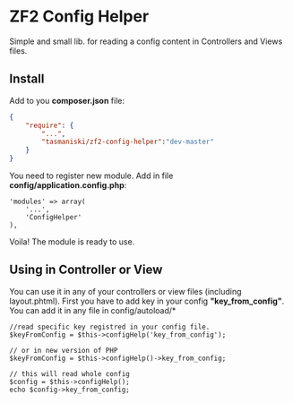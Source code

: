# ZF2 Config Helper
Simple and small lib. for reading a config content in Controllers and Views files.

## Install

Add to you **composer.json** file:

```json
{
    "require": {
        "...",
        "tasmaniski/zf2-config-helper":"dev-master"
    }
}
```

You need to register new module. Add in file **config/application.config.php**: 

```
'modules' => array(
    '...',
    'ConfigHelper'
),
```

Voila! The module is ready to use. 

## Using in Controller or View
You can use it in any of your controllers or view files (including layout.phtml). 
First you have to add key in your config **"key_from_config"**. 
You can add it in any file in config/autoload/*

```
//read specific key registred in your config file.
$keyFromConfig = $this->configHelp('key_from_config');

// or in new version of PHP
$keyFromConfig = $this->configHelp()->key_from_config;

// this will read whole config
$config = $this->configHelp();
echo $config->key_from_config;
```





